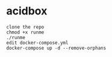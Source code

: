 # acidbox
	clone the repo
	chmod +x runme
	./runme
	edit docker-compose.yml
	docker-compose up -d --remove-orphans
